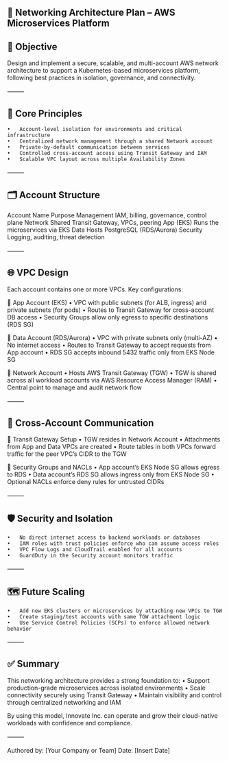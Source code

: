 ## 📡 Networking Architecture Plan – AWS Microservices Platform

## 🔧 Objective

Design and implement a secure, scalable, and multi-account AWS network architecture to support a Kubernetes-based microservices platform, following best practices in isolation, governance, and connectivity.

⸻

## 🧱 Core Principles
	•	Account-level isolation for environments and critical infrastructure
	•	Centralized network management through a shared Network account
	•	Private-by-default communication between services
	•	Controlled cross-account access using Transit Gateway and IAM
	•	Scalable VPC layout across multiple Availability Zones

⸻

## 🗂 Account Structure

Account Name	Purpose
Management	IAM, billing, governance, control plane
Network	Shared Transit Gateway, VPCs, peering
App (EKS)	Runs the microservices via EKS
Data	Hosts PostgreSQL (RDS/Aurora)
Security	Logging, auditing, threat detection


⸻

## 🌐 VPC Design

Each account contains one or more VPCs. Key configurations:

🔸 App Account (EKS)
	•	VPC with public subnets (for ALB, ingress) and private subnets (for pods)
	•	Routes to Transit Gateway for cross-account DB access
	•	Security Groups allow only egress to specific destinations (RDS SG)

🔸 Data Account (RDS/Aurora)
	•	VPC with private subnets only (multi-AZ)
	•	No internet access
	•	Routes to Transit Gateway to accept requests from App account
	•	RDS SG accepts inbound 5432 traffic only from EKS Node SG

🔸 Network Account
	•	Hosts AWS Transit Gateway (TGW)
	•	TGW is shared across all workload accounts via AWS Resource Access Manager (RAM)
	•	Central point to manage and audit network flow

⸻

## 🔁 Cross-Account Communication

🌉 Transit Gateway Setup
	•	TGW resides in Network Account
	•	Attachments from App and Data VPCs are created
	•	Route tables in both VPCs forward traffic for the peer VPC’s CIDR to the TGW

🔐 Security Groups and NACLs
	•	App account’s EKS Node SG allows egress to RDS
	•	Data account’s RDS SG allows ingress only from EKS Node SG
	•	Optional NACLs enforce deny rules for untrusted CIDRs

⸻

## 🛡 Security and Isolation
	•	No direct internet access to backend workloads or databases
	•	IAM roles with trust policies enforce who can assume access roles
	•	VPC Flow Logs and CloudTrail enabled for all accounts
	•	GuardDuty in the Security account monitors traffic

⸻

## 🗺 Future Scaling
	•	Add new EKS clusters or microservices by attaching new VPCs to TGW
	•	Create staging/test accounts with same TGW attachment logic
	•	Use Service Control Policies (SCPs) to enforce allowed network behavior

⸻

## ✅ Summary

This networking architecture provides a strong foundation to:
	•	Support production-grade microservices across isolated environments
	•	Scale connectivity securely using Transit Gateway
	•	Maintain visibility and control through centralized networking and IAM

By using this model, Innovate Inc. can operate and grow their cloud-native workloads with confidence and compliance.

⸻

Authored by: [Your Company or Team]
Date: [Insert Date]
